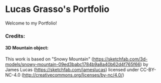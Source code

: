 # Lucas Grasso's Portfolio

Welcome to my Portfolio!

### Credits:

#### 3D Mountain object:
This work is based on "Snowy Mountain" (https://sketchfab.com/3d-models/snowy-mountain-09ed3babc1784b9a8a40b62d4f765f66) by James Lucas (https://sketchfab.com/jameslucas) licensed under CC-BY-NC-4.0 (http://creativecommons.org/licenses/by-nc/4.0/)